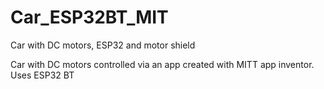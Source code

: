 # Car_ESP32BT_MIT
Car with DC motors, ESP32 and motor shield

Car with DC motors controlled via an app created with MITT app inventor.
Uses ESP32 BT
